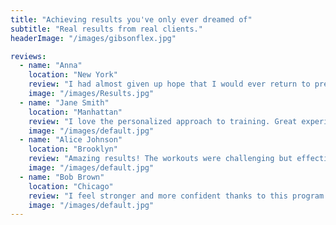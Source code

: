 ```yaml
---
title: "Achieving results you've only ever dreamed of"
subtitle: "Real results from real clients."
headerImage: "/images/gibsonflex.jpg"

reviews:
  - name: "Anna"
    location: "New York"
    review: "I had almost given up hope that I would ever return to pre-pregnancy body... luckily I did not give up. Gibson helped me get back to my pre-pregnancy weight and put on more strength and muscle than I ever had. I feel great and have so much energy to spend with my 2 little ones. Gibson made exercise fun and enjoyable, which really helped me stay consistent."
    image: "/images/Results.jpg"
  - name: "Jane Smith"
    location: "Manhattan"
    review: "I love the personalized approach to training. Great experience!"
    image: "/images/default.jpg"
  - name: "Alice Johnson"
    location: "Brooklyn"
    review: "Amazing results! The workouts were challenging but effective."
    image: "/images/default.jpg"
  - name: "Bob Brown"
    location: "Chicago"
    review: "I feel stronger and more confident thanks to this program!"
    image: "/images/default.jpg"
---
```


